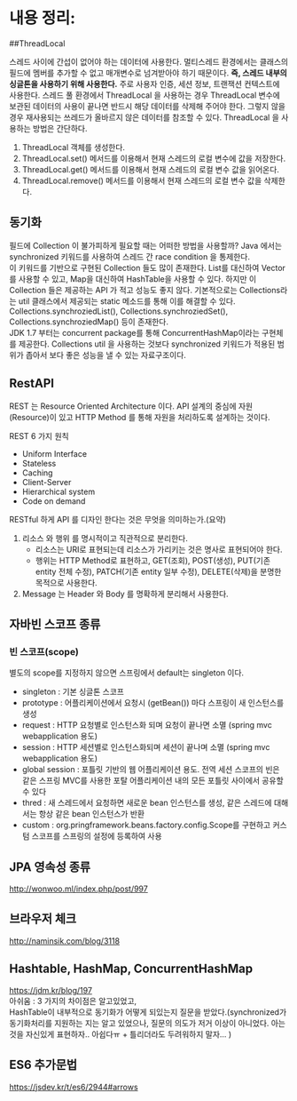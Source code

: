 내용 정리:
======
##ThreadLocal

스레드 사이에 간섭이 없어야 하는 데이터에 사용한다. 멀티스레드 환경에서는 클래스의 필드에 멤버를 추가할 수 없고 매개변수로 넘겨받아야 하기 때문이다. **즉, 스레드 내부의 싱글톤을 사용하기 위해 사용한다.** 주로 사용자 인증, 세션 정보, 트랜잭션 컨텍스트에 사용한다.
스레드 풀 환경에서 ThreadLocal 을 사용하는 경우 ThreadLocal 변수에 보관된 데이터의 사용이 끝나면 반드시 해당 데이터를 삭제해 주어야 한다. 그렇지 않을 경우 재사용되는 쓰레드가 올바르지 않은 데이터를 참조할 수 있다.
ThreadLocal 을 사용하는 방법은 간단하다.
1. ThreadLocal 객체를 생성한다.
2. ThreadLocal.set() 메서드를 이용해서 현재 스레드의 로컬 변수에 값을 저장한다.
3. ThreadLocal.get() 메서드를 이용해서 현재 스레드의 로컬 변수 값을 읽어온다.
4. ThreadLocal.remove() 메서드를 이용해서 현재 스레드의 로컬 변수 값을 삭제한다.


## 동기화
필드에 Collection 이 불가피하게 필요할 때는 어떠한 방법을 사용할까? Java 에서는 synchronized 키워드를 사용하여 스레드 간 race condition 을 통제한다.  
이 키워드를 기반으로 구현된 Collection 들도 많이 존재한다. List를 대신하여 Vector를 사용할 수 있고, Map을 대신하여 HashTable을 사용할 수 있다. 하지만 이 Collection 들은 제공하는 API 가 적고 성능도 좋지 않다.
기본적으로는 Collections라는 util 클래스에서 제공되는 static 메소드를 통해 이를 해결할 수 있다.  
Collections.synchroziedList(), Collections.synchroziedSet(), Collections.synchroziedMap() 등이 존재한다.   
JDK 1.7 부터는 concurrent package를 통해 ConcurrentHashMap이라는 구현체를 제공한다. Collections util 을 사용하는 것보다 synchronized 키워드가 적용된 범위가 좁아서 보다 좋은 성능을 낼 수 있는 자료구조이다.

## RestAPI
REST 는 Resource Oriented Architecture 이다. API 설계의 중심에 자원(Resource)이 있고 HTTP Method 를 통해 자원을 처리하도록 설계하는 것이다.  

REST 6 가지 원칙

* Uniform Interface
* Stateless
* Caching
* Client-Server
* Hierarchical system
* Code on demand  

RESTful 하게 API 를 디자인 한다는 것은 무엇을 의미하는가.(요약)

1. 리소스 와 행위 를 명시적이고 직관적으로 분리한다.
    * 리소스는 URI로 표현되는데 리소스가 가리키는 것은 명사로 표현되어야 한다.
    * 행위는 HTTP Method로 표현하고, GET(조회), POST(생성), PUT(기존 entity 전체 수정), PATCH(기존 entity 일부 수정), DELETE(삭제)을 분명한 목적으로 사용한다.
2. Message 는 Header 와 Body 를 명확하게 분리해서 사용한다.

## 자바빈 스코프 종류
### 빈 스코프(scope)

별도의 scope를 지정하지 않으면 스프링에서 default는 singleton 이다.

+ singleton : 기본 싱글톤 스코프
+ prototype : 어플리케이션에서 요청시 (getBean()) 마다 스프링이 새 인스턴스를 생성
+ request : HTTP 요청별로 인스턴스화 되며 요청이 끝나면 소멸 (spring mvc webapplication 용도)
+ session : HTTP 세션별로 인스턴스화되며 세션이 끝나며 소멸 (spring mvc webapplication 용도)
+ global session : 포틀릿 기반의 웹 어플리케이션 용도. 전역 세션 스코프의 빈은 같은 스프링 MVC를 사용한 포탈 어플리케이션 내의 모든 포틀릿 사이에서 공유할 수 있다
+ thred : 새 스레드에서 요청하면 새로운 bean 인스턴스를 생성, 같은 스레드에 대해서는 항상 같은 bean 인스턴스가 반환
+ custom : org.pringframework.beans.factory.config.Scope를 구현하고 커스텀 스코프를 스프링의 설정에 등록하여 사용

## JPA 영속성 종류
http://wonwoo.ml/index.php/post/997

## 브라우저 체크
http://naminsik.com/blog/3118

## Hashtable, HashMap, ConcurrentHashMap 
https://jdm.kr/blog/197  
아쉬움 : 3 가지의 차이점은 알고있었고,    
HashTable이 내부적으로 동기화가 어떻게 되있는지 질문을 받았다.(synchronized가 동기화처리를 지원하는 지는 알고 있었으나, 질문의 의도가 저거 이상이 아니었다. 아는 것을 자신있게 표현하자.. 아쉽다ㅠ + 틀리더라도 두려워하지 말자...  )  

## ES6 추가문법
https://jsdev.kr/t/es6/2944#arrows
